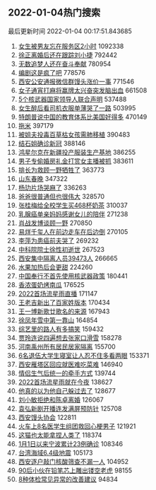 ## 2022-01-04热门搜索 
最后更新时间 2022-01-04 00:17:51.843685 
1. [女生被男友忘在服务区2小时](https://s.weibo.com/weibo?q=%23%E5%A5%B3%E7%94%9F%E8%A2%AB%E7%94%B7%E5%8F%8B%E5%BF%98%E5%9C%A8%E6%9C%8D%E5%8A%A1%E5%8C%BA2%E5%B0%8F%E6%97%B6%23&Refer=top) 1092338
1. [徐正离婚后还在跟踪刘小捷](https://s.weibo.com/weibo?q=%23%E5%BE%90%E6%AD%A3%E7%A6%BB%E5%A9%9A%E5%90%8E%E8%BF%98%E5%9C%A8%E8%B7%9F%E8%B8%AA%E5%88%98%E5%B0%8F%E6%8D%B7%23&Refer=top) 792442
1. [无数追梦人还在奋斗奉献](https://s.weibo.com/weibo?q=%23%E6%97%A0%E6%95%B0%E8%BF%BD%E6%A2%A6%E4%BA%BA%E8%BF%98%E5%9C%A8%E5%A5%8B%E6%96%97%E5%A5%89%E7%8C%AE%23&Refer=top) 780954
1. [编剧这是疯了吧](https://s.weibo.com/weibo?q=%23%E7%BC%96%E5%89%A7%E8%BF%99%E6%98%AF%E7%96%AF%E4%BA%86%E5%90%A7%23&Refer=top) 778576
1. [西安公安通报微信群馒头涨价一事](https://s.weibo.com/weibo?q=%23%E8%A5%BF%E5%AE%89%E5%85%AC%E5%AE%89%E9%80%9A%E6%8A%A5%E5%BE%AE%E4%BF%A1%E7%BE%A4%E9%A6%92%E5%A4%B4%E6%B6%A8%E4%BB%B7%E4%B8%80%E4%BA%8B%23&Refer=top) 771546
1. [女子通宵打麻将赢牌太兴奋突发脑出血](https://s.weibo.com/weibo?q=%23%E5%A5%B3%E5%AD%90%E9%80%9A%E5%AE%B5%E6%89%93%E9%BA%BB%E5%B0%86%E8%B5%A2%E7%89%8C%E5%A4%AA%E5%85%B4%E5%A5%8B%E7%AA%81%E5%8F%91%E8%84%91%E5%87%BA%E8%A1%80%23&Refer=top) 661508
1. [5个核武器国家领导人联合声明](https://s.weibo.com/weibo?q=%235%E4%B8%AA%E6%A0%B8%E6%AD%A6%E5%99%A8%E5%9B%BD%E5%AE%B6%E9%A2%86%E5%AF%BC%E4%BA%BA%E8%81%94%E5%90%88%E5%A3%B0%E6%98%8E%23&Refer=top) 537488
1. [女生醉后看司机衣服单薄哭了一路](https://s.weibo.com/weibo?q=%23%E5%A5%B3%E7%94%9F%E9%86%89%E5%90%8E%E7%9C%8B%E5%8F%B8%E6%9C%BA%E8%A1%A3%E6%9C%8D%E5%8D%95%E8%96%84%E5%93%AD%E4%BA%86%E4%B8%80%E8%B7%AF%23&Refer=top) 503995
1. [特朗普说中国的教育体系比美国好得多](https://s.weibo.com/weibo?q=%23%E7%89%B9%E6%9C%97%E6%99%AE%E8%AF%B4%E4%B8%AD%E5%9B%BD%E7%9A%84%E6%95%99%E8%82%B2%E4%BD%93%E7%B3%BB%E6%AF%94%E7%BE%8E%E5%9B%BD%E5%A5%BD%E5%BE%97%E5%A4%9A%23&Refer=top) 470149
1. [拖米](https://s.weibo.com/weibo?q=%E6%8B%96%E7%B1%B3&Refer=top) 397179
1. [被姐夫投毒百草枯女孩需肺移植](https://s.weibo.com/weibo?q=%23%E8%A2%AB%E5%A7%90%E5%A4%AB%E6%8A%95%E6%AF%92%E7%99%BE%E8%8D%89%E6%9E%AF%E5%A5%B3%E5%AD%A9%E9%9C%80%E8%82%BA%E7%A7%BB%E6%A4%8D%23&Refer=top) 390483
1. [结石姐确诊新冠](https://s.weibo.com/weibo?q=%23%E7%BB%93%E7%9F%B3%E5%A7%90%E7%A1%AE%E8%AF%8A%E6%96%B0%E5%86%A0%23&Refer=top) 388146
1. [鸿星尔克在新疆投产服装生产基地](https://s.weibo.com/weibo?q=%23%E9%B8%BF%E6%98%9F%E5%B0%94%E5%85%8B%E5%9C%A8%E6%96%B0%E7%96%86%E6%8A%95%E4%BA%A7%E6%9C%8D%E8%A3%85%E7%94%9F%E4%BA%A7%E5%9F%BA%E5%9C%B0%23&Refer=top) 386255
1. [男子专偷婚房礼金打赏女主播被抓](https://s.weibo.com/weibo?q=%23%E7%94%B7%E5%AD%90%E4%B8%93%E5%81%B7%E5%A9%9A%E6%88%BF%E7%A4%BC%E9%87%91%E6%89%93%E8%B5%8F%E5%A5%B3%E4%B8%BB%E6%92%AD%E8%A2%AB%E6%8A%93%23&Refer=top) 383611
1. [排长为救顾一野牺牲了](https://s.weibo.com/weibo?q=%23%E6%8E%92%E9%95%BF%E4%B8%BA%E6%95%91%E9%A1%BE%E4%B8%80%E9%87%8E%E7%89%BA%E7%89%B2%E4%BA%86%23&Refer=top) 363773
1. [山东春晚](https://s.weibo.com/weibo?q=%E5%B1%B1%E4%B8%9C%E6%98%A5%E6%99%9A&Refer=top) 347322
1. [杨玏片场哭麻了](https://s.weibo.com/weibo?q=%23%E6%9D%A8%E7%8E%8F%E7%89%87%E5%9C%BA%E5%93%AD%E9%BA%BB%E4%BA%86%23&Refer=top) 336263
1. [爸爸很普通但也很伟大](https://s.weibo.com/weibo?q=%23%E7%88%B8%E7%88%B8%E5%BE%88%E6%99%AE%E9%80%9A%E4%BD%86%E4%B9%9F%E5%BE%88%E4%BC%9F%E5%A4%A7%23&Refer=top) 328570
1. [张桂梅给全校学生买468杯奶茶](https://s.weibo.com/weibo?q=%23%E5%BC%A0%E6%A1%82%E6%A2%85%E7%BB%99%E5%85%A8%E6%A0%A1%E5%AD%A6%E7%94%9F%E4%B9%B0468%E6%9D%AF%E5%A5%B6%E8%8C%B6%23&Refer=top) 310037
1. [乳腺癌单亲妈妈感谢女儿的陪伴](https://s.weibo.com/weibo?q=%23%E4%B9%B3%E8%85%BA%E7%99%8C%E5%8D%95%E4%BA%B2%E5%A6%88%E5%A6%88%E6%84%9F%E8%B0%A2%E5%A5%B3%E5%84%BF%E7%9A%84%E9%99%AA%E4%BC%B4%23&Refer=top) 271238
1. [肖战发博谈顾一野](https://s.weibo.com/weibo?q=%23%E8%82%96%E6%88%98%E5%8F%91%E5%8D%9A%E8%B0%88%E9%A1%BE%E4%B8%80%E9%87%8E%23&Refer=top) 270850
1. [易烊千玺人在前边走车在后边倒](https://s.weibo.com/weibo?q=%23%E6%98%93%E7%83%8A%E5%8D%83%E7%8E%BA%E4%BA%BA%E5%9C%A8%E5%89%8D%E8%BE%B9%E8%B5%B0%E8%BD%A6%E5%9C%A8%E5%90%8E%E8%BE%B9%E5%80%92%23&Refer=top) 270105
1. [李萍为患癌前夫哭了](https://s.weibo.com/weibo?q=%23%E6%9D%8E%E8%90%8D%E4%B8%BA%E6%82%A3%E7%99%8C%E5%89%8D%E5%A4%AB%E5%93%AD%E4%BA%86%23&Refer=top) 269232
1. [中科院院士徐性初逝世](https://s.weibo.com/weibo?q=%23%E4%B8%AD%E7%A7%91%E9%99%A2%E9%99%A2%E5%A3%AB%E5%BE%90%E6%80%A7%E5%88%9D%E9%80%9D%E4%B8%96%23&Refer=top) 267523
1. [西安集中隔离人员39473人](https://s.weibo.com/weibo?q=%23%E8%A5%BF%E5%AE%89%E9%9B%86%E4%B8%AD%E9%9A%94%E7%A6%BB%E4%BA%BA%E5%91%9839473%E4%BA%BA%23&Refer=top) 266665
1. [水果加热后会更甜](https://s.weibo.com/weibo?q=%23%E6%B0%B4%E6%9E%9C%E5%8A%A0%E7%83%AD%E5%90%8E%E4%BC%9A%E6%9B%B4%E7%94%9C%23&Refer=top) 224260
1. [中国奉行不首先使用核武器政策](https://s.weibo.com/weibo?q=%23%E4%B8%AD%E5%9B%BD%E5%A5%89%E8%A1%8C%E4%B8%8D%E9%A6%96%E5%85%88%E4%BD%BF%E7%94%A8%E6%A0%B8%E6%AD%A6%E5%99%A8%E6%94%BF%E7%AD%96%23&Refer=top) 180441
1. [香浓蛋奶烤南瓜](https://s.weibo.com/weibo?q=%23%E9%A6%99%E6%B5%93%E8%9B%8B%E5%A5%B6%E7%83%A4%E5%8D%97%E7%93%9C%23&Refer=top) 176525
1. [2022首场流星雨直播](https://s.weibo.com/weibo?q=%232022%E9%A6%96%E5%9C%BA%E6%B5%81%E6%98%9F%E9%9B%A8%E7%9B%B4%E6%92%AD%23&Refer=top) 171147
1. [王老吉新出了百家姓版本](https://s.weibo.com/weibo?q=%23%E7%8E%8B%E8%80%81%E5%90%89%E6%96%B0%E5%87%BA%E4%BA%86%E7%99%BE%E5%AE%B6%E5%A7%93%E7%89%88%E6%9C%AC%23&Refer=top) 170434
1. [王一博新歌廿歌名的来源](https://s.weibo.com/weibo?q=%23%E7%8E%8B%E4%B8%80%E5%8D%9A%E6%96%B0%E6%AD%8C%E5%BB%BF%E6%AD%8C%E5%90%8D%E7%9A%84%E6%9D%A5%E6%BA%90%23&Refer=top) 167943
1. [徐凤年雪中第一靠山](https://s.weibo.com/weibo?q=%23%E5%BE%90%E5%87%A4%E5%B9%B4%E9%9B%AA%E4%B8%AD%E7%AC%AC%E4%B8%80%E9%9D%A0%E5%B1%B1%23&Refer=top) 164854
1. [综艺里的路人有多搞笑](https://s.weibo.com/weibo?q=%23%E7%BB%BC%E8%89%BA%E9%87%8C%E7%9A%84%E8%B7%AF%E4%BA%BA%E6%9C%89%E5%A4%9A%E6%90%9E%E7%AC%91%23&Refer=top) 159432
1. [贾玲连说四遍想去张家口滑雪](https://s.weibo.com/weibo?q=%23%E8%B4%BE%E7%8E%B2%E8%BF%9E%E8%AF%B4%E5%9B%9B%E9%81%8D%E6%83%B3%E5%8E%BB%E5%BC%A0%E5%AE%B6%E5%8F%A3%E6%BB%91%E9%9B%AA%23&Refer=top) 158278
1. [河南禹州所有居民居家隔离](https://s.weibo.com/weibo?q=%23%E6%B2%B3%E5%8D%97%E7%A6%B9%E5%B7%9E%E6%89%80%E6%9C%89%E5%B1%85%E6%B0%91%E5%B1%85%E5%AE%B6%E9%9A%94%E7%A6%BB%23&Refer=top) 155700
1. [6名退伍大学生寝室让人忍不住多看两眼](https://s.weibo.com/weibo?q=%236%E5%90%8D%E9%80%80%E4%BC%8D%E5%A4%A7%E5%AD%A6%E7%94%9F%E5%AF%9D%E5%AE%A4%E8%AE%A9%E4%BA%BA%E5%BF%8D%E4%B8%8D%E4%BD%8F%E5%A4%9A%E7%9C%8B%E4%B8%A4%E7%9C%BC%23&Refer=top) 153371
1. [西安雁塔区回应就医难吃菜难](https://s.weibo.com/weibo?q=%23%E8%A5%BF%E5%AE%89%E9%9B%81%E5%A1%94%E5%8C%BA%E5%9B%9E%E5%BA%94%E5%B0%B1%E5%8C%BB%E9%9A%BE%E5%90%83%E8%8F%9C%E9%9A%BE%23&Refer=top) 146940
1. [情侣生气后统一的牵手方式](https://s.weibo.com/weibo?q=%23%E6%83%85%E4%BE%A3%E7%94%9F%E6%B0%94%E5%90%8E%E7%BB%9F%E4%B8%80%E7%9A%84%E7%89%B5%E6%89%8B%E6%96%B9%E5%BC%8F%23&Refer=top) 139744
1. [2022首场流星雨就在今夜](https://s.weibo.com/weibo?q=%232022%E9%A6%96%E5%9C%BA%E6%B5%81%E6%98%9F%E9%9B%A8%E5%B0%B1%E5%9C%A8%E4%BB%8A%E5%A4%9C%23&Refer=top) 138627
1. [他真的以为他自己躲过去了](https://s.weibo.com/weibo?q=%23%E4%BB%96%E7%9C%9F%E7%9A%84%E4%BB%A5%E4%B8%BA%E4%BB%96%E8%87%AA%E5%B7%B1%E8%BA%B2%E8%BF%87%E5%8E%BB%E4%BA%86%23&Refer=top) 128677
1. [刘小敏拒绝和陈卓离婚](https://s.weibo.com/weibo?q=%23%E5%88%98%E5%B0%8F%E6%95%8F%E6%8B%92%E7%BB%9D%E5%92%8C%E9%99%88%E5%8D%93%E7%A6%BB%E5%A9%9A%23&Refer=top) 126067
1. [袁弘新剧开播连发满屏预防针](https://s.weibo.com/weibo?q=%23%E8%A2%81%E5%BC%98%E6%96%B0%E5%89%A7%E5%BC%80%E6%92%AD%E8%BF%9E%E5%8F%91%E6%BB%A1%E5%B1%8F%E9%A2%84%E9%98%B2%E9%92%88%23&Refer=top) 125708
1. [西安馒头协会](https://s.weibo.com/weibo?q=%23%E8%A5%BF%E5%AE%89%E9%A6%92%E5%A4%B4%E5%8D%8F%E4%BC%9A%23&Refer=top) 122811
1. [火车上8名医学生组团救回心梗男子](https://s.weibo.com/weibo?q=%23%E7%81%AB%E8%BD%A6%E4%B8%8A8%E5%90%8D%E5%8C%BB%E5%AD%A6%E7%94%9F%E7%BB%84%E5%9B%A2%E6%95%91%E5%9B%9E%E5%BF%83%E6%A2%97%E7%94%B7%E5%AD%90%23&Refer=top) 121921
1. [这猫也太能拿捏人类了](https://s.weibo.com/weibo?q=%23%E8%BF%99%E7%8C%AB%E4%B9%9F%E5%A4%AA%E8%83%BD%E6%8B%BF%E6%8D%8F%E4%BA%BA%E7%B1%BB%E4%BA%86%23&Refer=top) 118374
1. [1月1日以来宁波累计23例确诊](https://s.weibo.com/weibo?q=%231%E6%9C%881%E6%97%A5%E4%BB%A5%E6%9D%A5%E5%AE%81%E6%B3%A2%E7%B4%AF%E8%AE%A123%E4%BE%8B%E7%A1%AE%E8%AF%8A%23&Refer=top) 108346
1. [台湾海域6.4级地震](https://s.weibo.com/weibo?q=%23%E5%8F%B0%E6%B9%BE%E6%B5%B7%E5%9F%9F6.4%E7%BA%A7%E5%9C%B0%E9%9C%87%23&Refer=top) 105173
1. [西安逐户敲门核酸筛查不漏一人](https://s.weibo.com/weibo?q=%23%E8%A5%BF%E5%AE%89%E9%80%90%E6%88%B7%E6%95%B2%E9%97%A8%E6%A0%B8%E9%85%B8%E7%AD%9B%E6%9F%A5%E4%B8%8D%E6%BC%8F%E4%B8%80%E4%BA%BA%23&Refer=top) 104952
1. [90后小伙在铅笔芯上雕出镂空老虎](https://s.weibo.com/weibo?q=%2390%E5%90%8E%E5%B0%8F%E4%BC%99%E5%9C%A8%E9%93%85%E7%AC%94%E8%8A%AF%E4%B8%8A%E9%9B%95%E5%87%BA%E9%95%82%E7%A9%BA%E8%80%81%E8%99%8E%23&Refer=top) 98155
1. [8种体检常见异常的改善建议](https://s.weibo.com/weibo?q=%238%E7%A7%8D%E4%BD%93%E6%A3%80%E5%B8%B8%E8%A7%81%E5%BC%82%E5%B8%B8%E7%9A%84%E6%94%B9%E5%96%84%E5%BB%BA%E8%AE%AE%23&Refer=top) 94834
